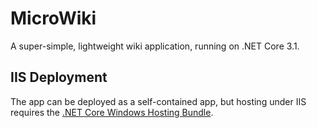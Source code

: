 # MicroWiki

A super-simple, lightweight wiki application, running on .NET Core 3.1.

## IIS Deployment

The app can be deployed as a self-contained app, but hosting under IIS requires the [.NET Core Windows Hosting Bundle](https://dotnet.microsoft.com/download/dotnet-core/thank-you/runtime-aspnetcore-3.1.0-windows-hosting-bundle-installer).
